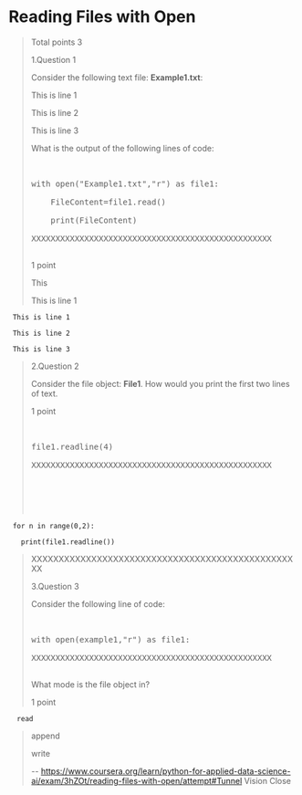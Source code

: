 # Reading Files with Open
> 
> Total points 3
> 
>  1.Question 1
> 
> Consider the following text file: **Example1.txt**:
> 
> This is line 1
> 
> This is line 2
> 
> This is line 3
> 
> What is the output of the following lines of code:
> 
> <pre contenteditable="false" data-language="python" style="opacity: 1;" tabindex="0">
> 
> 
> with open("Example1.txt","r") as file1:
> 
>     FileContent=file1.read()
> 
>     print(FileContent)
> 
> XXXXXXXXXXXXXXXXXXXXXXXXXXXXXXXXXXXXXXXXXXXXXXXXXX
> 
> </pre>
> 
> 1 point 
> 
>  This 
> 
>  This is line 1 
> 

     This is line 1
     
     This is line 2
     
     This is line 3 
> 
>  2.Question 2
> 
> Consider the file object: **File1**. How would you print the first two lines of text.
> 
> 1 point 
> 
>  <pre contenteditable="false" data-language="python" style="opacity: 1;" tabindex="0">
> 
> 
> file1.readline(4)
> 
> XXXXXXXXXXXXXXXXXXXXXXXXXXXXXXXXXXXXXXXXXXXXXXXXXX
> 
> </pre> 
> 
>  <pre contenteditable="false" data-language="python" style="opacity: 1;" tabindex="0">
> 
> 

     for n in range(0,2):
     
       print(file1.readline())
> 
> XXXXXXXXXXXXXXXXXXXXXXXXXXXXXXXXXXXXXXXXXXXXXXXXXX
> 
> </pre> 
> 
>  3.Question 3
> 
> Consider the following line of code:
> 
> <pre contenteditable="false" data-language="python" style="opacity: 1;" tabindex="0">
> 
> 
> with open(example1,"r") as file1:
> 
> XXXXXXXXXXXXXXXXXXXXXXXXXXXXXXXXXXXXXXXXXXXXXXXXXX
> 
> </pre>
> 
> What mode is the file object in?
> 
> 1 point 
> 

      read 
> 
>  append 
> 
>  write
>
> -- https://www.coursera.org/learn/python-for-applied-data-science-ai/exam/3hZOt/reading-files-with-open/attempt#Tunnel Vision Close
